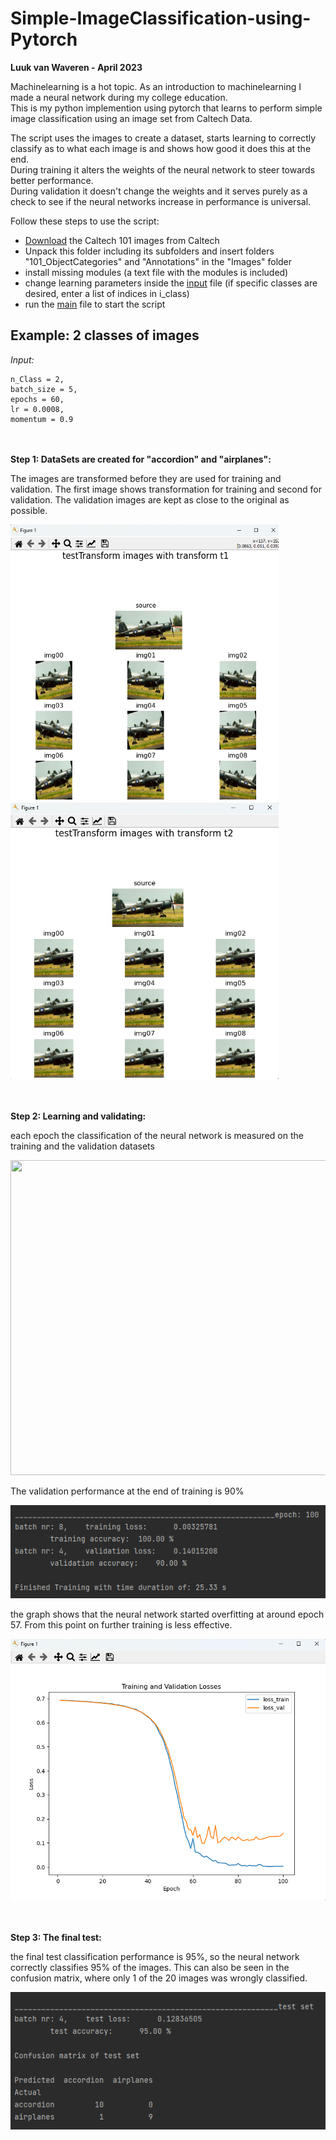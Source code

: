 # Simple-ImageClassification-using-Pytorch

**Luuk van Waveren - April 2023**

Machinelearning is a hot topic. As an introduction to machinelearning I made a neural network during my college education.  
This is my python implemention using pytorch that learns to perform simple image classification using an image set from Caltech Data.

The script uses the images to create a dataset, starts learning to correctly classify as to what each image is and shows how good it does this at the end.  
During training it alters the weights of the neural network to steer towards better performance.  
During validation it doesn't change the weights and it serves purely as a check to see if the neural networks increase in performance is universal.

Follow these steps to use the script:
- [Download](https://data.caltech.edu/records/mzrjq-6wc02) the Caltech 101 images from Caltech
- Unpack this folder including its subfolders and insert folders "101_ObjectCategories" and "Annotations" in the "Images" folder
- install missing modules (a text file with the modules is included)
- change learning parameters inside the [input](IC_Input.py) file (if specific classes are desired, enter a list of indices in i_class)
- run the [main](IC_main.py) file to start the script


## Example: 2 classes of images

_Input:_
```
n_Class = 2,  
batch_size = 5, 
epochs = 60, 
lr = 0.0008, 
momentum = 0.9
```

<br/><br/>
**Step 1: DataSets are created for "accordion" and "airplanes":**


The images are transformed before they are used for training and validation. The first image shows transformation for training and second for validation.
The validation images are kept as close to the original as possible.

<p float="left">
    <img src="GitHubReadmeFiles/TrainImageTransform.png" width="429" height="442"/>
    <img src="GitHubReadmeFiles/ValImageTransform.png" width="429" height="442"/>
</p>

<br/><br/>
**Step 2: Learning and validating:**

each epoch the classification of the neural network is measured on the training and the validation datasets

<img src="GitHubReadmeFiles/TrainingAndFinalTest.gif" width="896" height="504"/>

The validation performance at the end of training is 90%

![thumbnail03](GitHubReadmeFiles/EndOfTrainingResult.png)


the graph shows that the neural network started overfitting at around epoch 57.
From this point on further training is less effective.

![thumbnail04](GitHubReadmeFiles/TrainValGraph.png)

<br/><br/>
**Step 3: The final test:**

the final test classification performance is 95%, so the neural network correctly classifies 95% of the images.
This can also be seen in the confusion matrix, where only 1 of the 20 images was wrongly classified.

![thumbnail05](GitHubReadmeFiles/FinalTestResult.png)
